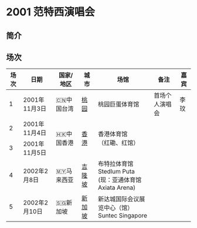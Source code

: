 # 2001 范特西演唱会

## 简介


## 场次
<table>
    <thead> <!-- 表头区域 -->
        <tr>
            <th>场次</th>
            <th>日期</th>
            <th>国家/地区</th>
            <th>城市</th>
            <th>场馆</th>
            <th>备注</th>
            <th>嘉宾</th>
        </tr>
    </thead>
    <tbody> <!-- 表格主体 -->
        <tr>
            <td>1</td>
            <td>2001年11月3日</td>
            <td>🇨🇳中国台湾</td>
            <td><a href="https://www.jaychou.wiki/show/Concert/2001Fantasy/TaoYuan">桃园</a></td>
            <td>桃园巨蛋体育馆</td>
            <td>首场个人演唱会</td>
            <td>李玟</td>
        </tr>
        <tr>
            <td>2</td>
            <td>2001年11月4日</td>
            <td rowspan="2">🇭🇰中国香港</td>
            <td rowspan="2"><a href="https://www.jaychou.wiki/show/Concert/2001Fantasy/HongKong">香港</a></td>
            <td rowspan="2">香港体育馆<br/>（红磡、红馆）</td>
            <td></td>
            <td></td>
        </tr>
        <tr>
            <td>3</td>
            <td>2001年11月5日</td>
            <td></td>
            <td></td>
        </tr>
        <tr>
            <td>4</td>
            <td>2002年2月8日</td>
            <td>🇲🇾马来西亚</td>
            <td><a href="https://www.jaychou.wiki/show/Concert/2001Fantasy/Lumpur">吉隆坡</a></td>
            <td>布特拉体育馆 Stedlum Puta <br/>(现：亚通体育馆 Axiata Arena)</td>
            <td></td>
            <td></td>
        </tr>
        <tr>
            <td>5</td>
            <td>2002年2月10日</td>
            <td>🇸🇬新加坡</td>
            <td><a href="https://www.jaychou.wiki/show/Concert/2001Fantasy/Singapore">新加坡</a></td>
            <td>新达城国际会议展览中心（馆）<br/>Suntec Singapore</td>
            <td></td>
            <td></td>
        </tr>
    </tbody>
</table>